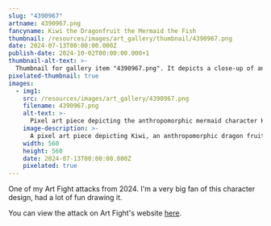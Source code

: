 ```yaml
---
slug: "4390967"
artname: 4390967.png
fancyname: Kiwi the Dragonfruit the Mermaid the Fish
thumbnail: /resources/images/art_gallery/thumbnail/4390967.png
date: 2024-07-13T00:00:00.000Z
publish-date: 2024-10-02T00:00:00.000+1
thumbnail-alt-text: >-
  Thumbnail for gallery item "4390967.png". It depicts a close-up of an anthropomorphic dragon fruit/mermaid character.
pixelated-thumbnail: true
images:
  - img1:
    src: /resources/images/art_gallery/4390967.png
    filename: 4390967.png
    alt-text: >-
      Pixel art piece depicting the anthropomorphic mermaid character Kiwi.
    image-description: >-
      A pixel art piece depicting Kiwi, an anthropomorphic dragon fruit mermaid with red and white skin and green fins. She is floating in front of a solid grey background, and smiling at the viewer. Her wings, which appear similar to slices of kiwi fruit, are raised behind her. Her long ponytail hair is also visible behind her.
    width: 560
    height: 560
    date: 2024-07-13T00:00:00.000Z
    pixelated: true
---
```

<p>
	One of my Art Fight attacks from 2024. I'm a very big fan of this character design, had a lot of fun drawing it.
</p>
<p>
	You can view the attack on Art Fight's website <a href="https://artfight.net/attack/7484283.kiwi-the-dragonfruit-the-mermaid-the-fish" target="_blank">here</a>.
</p>
